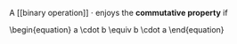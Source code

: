 A [[binary operation]] $\cdot$ enjoys the **commutative property** if

\begin{equation}
a \cdot b \equiv b \cdot a
\end{equation}